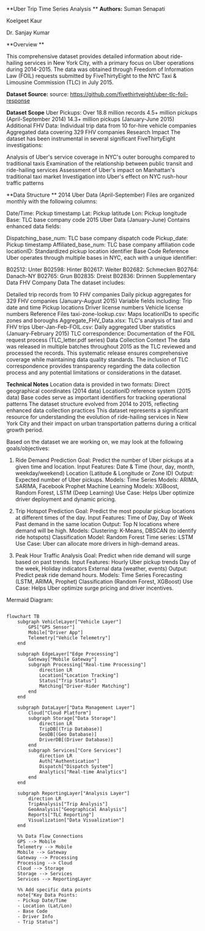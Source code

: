 **Uber Trip Time Series Analysis
**
**Authors:**
Suman Senapati

Koelgeet Kaur

Dr. Sanjay Kumar


**Overview
**

This comprehensive dataset provides detailed information about ride-hailing services in New York City, with a primary focus on Uber operations during 2014-2015. The data was obtained through Freedom of Information Law (FOIL) requests submitted by FiveThirtyEight to the NYC Taxi & Limousine Commission (TLC) in July 2015.

**Dataset Source:**
source: https://github.com/fivethirtyeight/uber-tlc-foil-response

**Dataset Scope**
Uber Pickups: Over 18.8 million records
4.5+ million pickups (April-September 2014)
14.3+ million pickups (January-June 2015)
Additional FHV Data:
Individual trip data from 10 for-hire vehicle companies
Aggregated data covering 329 FHV companies
Research Impact
The dataset has been instrumental in several significant FiveThirtyEight investigations:

Analysis of Uber's service coverage in NYC's outer boroughs compared to traditional taxis
Examination of the relationship between public transit and ride-hailing services
Assessment of Uber's impact on Manhattan's traditional taxi market
Investigation into Uber's effect on NYC rush-hour traffic patterns

**Data Structure
**
2014 Uber Data (April-September)
Files are organized monthly with the following columns:

Date/Time: Pickup timestamp
Lat: Pickup latitude
Lon: Pickup longitude
Base: TLC base company code
2015 Uber Data (January-June)
Contains enhanced data fields:

Dispatching_base_num: TLC base company dispatch code
Pickup_date: Pickup timestamp
Affiliated_base_num: TLC base company affiliation code
locationID: Standardized pickup location identifier
Base Code Reference
Uber operates through multiple bases in NYC, each with a unique identifier:

B02512: Unter
B02598: Hinter
B02617: Weiter
B02682: Schmecken
B02764: Danach-NY
B02765: Grun
B02835: Dreist
B02836: Drinnen
Supplementary Data
FHV Company Data
The dataset includes:

Detailed trip records from 10 FHV companies
Daily pickup aggregates for 329 FHV companies (January-August 2015)
Variable fields including:
Trip date and time
Pickup locations
Driver license numbers
Vehicle license numbers
Reference Files
taxi-zone-lookup.csv: Maps locationIDs to specific zones and boroughs
Aggregate_FHV_Data.xlsx: TLC's analysis of taxi and FHV trips
Uber-Jan-Feb-FOIL.csv: Daily aggregated Uber statistics (January-February 2015)
TLC correspondence: Documentation of the FOIL request process (TLC_letter.pdf series)
Data Collection Context
The data was released in multiple batches throughout 2015 as the TLC reviewed and processed the records. This systematic release ensures comprehensive coverage while maintaining data quality standards. The inclusion of TLC correspondence provides transparency regarding the data collection process and any potential limitations or considerations in the dataset.

**Technical Notes**
Location data is provided in two formats:
Direct geographical coordinates (2014 data)
LocationID reference system (2015 data)
Base codes serve as important identifiers for tracking operational patterns
The dataset structure evolved from 2014 to 2015, reflecting enhanced data collection practices
This dataset represents a significant resource for understanding the evolution of ride-hailing services in New York City and their impact on urban transportation patterns during a critical growth period.

Based on the dataset we are working on, we may look at the following goals/objectives:

1. Ride Demand Prediction
Goal: Predict the number of Uber pickups at a given time and location.
Input Features:
Date & Time (hour, day, month, weekday/weekend)
Location (Latitude & Longitude or Zone ID)
Output: Expected number of Uber pickups.
Models:
Time Series Models: ARIMA, SARIMA, Facebook Prophet
Machine Learning Models: XGBoost, Random Forest, LSTM (Deep Learning)
Use Case: Helps Uber optimize driver deployment and dynamic pricing.

2. Trip Hotspot Prediction
Goal: Predict the most popular pickup locations at different times of the day.
Input Features:
Time of Day, Day of Week
Past demand in the same location
Output: Top N locations where demand will be high.
Models:
Clustering: K-Means, DBSCAN (to identify ride hotspots)
Classification Model: Random Forest
Time series: LSTM
Use Case: Uber can allocate more drivers in high-demand areas.

3. Peak Hour Traffic Analysis
Goal: Predict when ride demand will surge based on past trends.
Input Features:
Hourly Uber pickup trends
Day of the week, Holiday indicators
External data (weather, events)
Output: Predict peak ride demand hours.
Models:
Time Series Forecasting (LSTM, ARIMA, Prophet)
Classification (Random Forest, XGBoost)
Use Case: Helps Uber optimize surge pricing and driver incentives.



Mermaid Diagram:

```mermaid

flowchart TB
    subgraph VehicleLayer["Vehicle Layer"]
        GPS["GPS Sensor"]
        Mobile["Driver App"]
        Telemetry["Vehicle Telemetry"]
    end

    subgraph EdgeLayer["Edge Processing"]
        Gateway["Mobile Gateway"]
        subgraph Processing["Real-time Processing"]
            direction LR
            Location["Location Tracking"]
            Status["Trip Status"]
            Matching["Driver-Rider Matching"]
        end
    end

    subgraph DataLayer["Data Management Layer"]
        Cloud["Cloud Platform"]
        subgraph Storage["Data Storage"]
            direction LR
            TripDB[(Trip Database)]
            GeoDB[(Geo Database)]
            DriverDB[(Driver Database)]
        end
        subgraph Services["Core Services"]
            direction LR
            Auth["Authentication"]
            Dispatch["Dispatch System"]
            Analytics["Real-time Analytics"]
        end
    end

    subgraph ReportingLayer["Analysis Layer"]
        direction LR
        TripAnalysis["Trip Analysis"]
        GeoAnalysis["Geographical Analysis"]
        Reports["TLC Reporting"]
        Visualization["Data Visualization"]
    end

    %% Data Flow Connections
    GPS --> Mobile
    Telemetry --> Mobile
    Mobile --> Gateway
    Gateway --> Processing
    Processing --> Cloud
    Cloud --> Storage
    Storage --> Services
    Services --> ReportingLayer

    %% Add specific data points
    note["Key Data Points:
    - Pickup Date/Time
    - Location (Lat/Lon)
    - Base Code
    - Driver Info
    - Trip Status"]


```